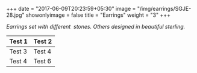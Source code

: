+++
date = "2017-06-09T20:23:59+05:30"
image = "/img/earrings/SGJE-28.jpg"
showonlyimage = false
title = "Earrings"
weight = "3"
+++

*Earrings set with different  stones. Others designed in beautiful sterling.*


Test 1 | Test 2
-------|--------
Test 3 | Test 4
Test 4 | Test 6

